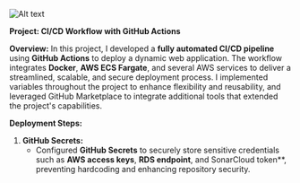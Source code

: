 ![Alt text](image.png)

**Project: CI/CD Workflow with GitHub Actions**

**Overview:**
In this project, I developed a **fully automated CI/CD pipeline** using **GitHub Actions** to deploy a dynamic web application. The workflow integrates **Docker**, **AWS ECS Fargate**, and several AWS services to deliver a streamlined, scalable, and secure deployment process. I implemented variables throughout the project to enhance flexibility and reusability, and leveraged GitHub Marketplace to integrate additional tools that extended the project's capabilities.

**Deployment Steps:**

1. **GitHub Secrets:**
   - Configured **GitHub Secrets** to securely store sensitive credentials such as **AWS access keys**, **RDS endpoint**, and SonarCloud token**, preventing hardcoding and enhancing 
     repository security.
